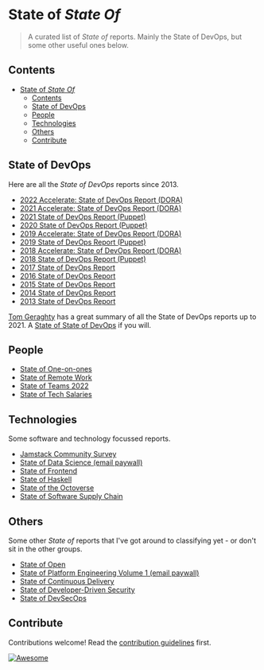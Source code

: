 # State of *State Of*

> A curated list of *State of* reports. Mainly the State of DevOps, but some other useful ones below.


## Contents

- [State of *State Of*](#state-of-state-of)
  - [Contents](#contents)
  - [State of DevOps](#state-of-devops)
  - [People](#people)
  - [Technologies](#technologies)
  - [Others](#others)
  - [Contribute](#contribute)


## State of DevOps

Here are all the *State of DevOps* reports since 2013.

- [2022 Accelerate: State of DevOps Report (DORA)](https://cloud.google.com/devops/state-of-devops)
- [2021 Accelerate: State of DevOps Report (DORA)](https://services.google.com/fh/files/misc/state-of-devops-2021.pdf)
- [2021 State of DevOps Report (Puppet)](https://puppet.com/resources/report/2021-state-of-devops-report)
- [2020 State of DevOps Report (Puppet)](https://puppet.com/resources/report/2020-state-of-devops-report)
- [2019 Accelerate: State of DevOps Report (DORA)](https://services.google.com/fh/files/misc/state-of-devops-2019.pdf)
- [2019 State of DevOps Report (Puppet)](https://puppet.com/resources/report/2019-state-of-devops-report)
- [2018 Accelerate: State of DevOps Report (DORA)](https://services.google.com/fh/files/misc/state-of-devops-2018.pdf)
- [2018 State of DevOps Report (Puppet)](https://puppet.com/resources/report/2018-state-devops-report)
- [2017 State of DevOps Report](https://puppet.com/resources/report/2017-state-devops-report)
- [2016 State of DevOps Report](https://puppet.com/resources/report/2016-state-devops-report)
- [2015 State of DevOps Report](https://puppet.com/resources/report/2015-state-devops-report)
- [2014 State of DevOps Report](https://puppet.com/resources/report/2014-state-devops-report)
- [2013 State of DevOps Report](https://puppet.com/resources/report/2013-state-devops-report)

[Tom Geraghty](https://twitter.com/tom_geraghty) has a great summary of all the State of DevOps reports up to 2021. A [State of State of DevOps](https://tomgeraghty.co.uk/index.php/all-the-state-of-devops-reports-since-2013/) if you will.

## People

- [State of One-on-ones](https://hypercontext.com/state-of-one-on-ones-report)
- [State of Remote Work](https://owllabs.com/state-of-remote-work/2021)
- [State of Teams 2022](https://www.atlassian.com/blog/state-of-teams-2022)
- [State of Tech Salaries](https://hired.com/state-of-tech-salaries/2022/)

## Technologies

Some software and technology focussed reports.

- [Jamstack Community Survey](https://jamstack.org/survey/2022/)
- [State of Data Science (email paywall)](https://anaconda.cloud/2021-state-of-data-science-report)
- [State of Frontend](https://tsh.io/state-of-frontend/)
- [State of Haskell](https://taylor.fausak.me/2021/11/16/haskell-survey-results/)
- [State of the Octoverse](https://octoverse.github.com/)
- [State of Software Supply Chain](https://www.sonatype.com/state-of-the-software-supply-chain/introduction)

## Others

Some other *State of* reports that I've got around to classifying yet - or don't sit in the other groups.

- [State of Open](https://openuk.uk/stateofopen/)
- [State of Platform Engineering Volume 1 (email paywall)](https://humanitec.com/whitepapers/state-of-platform-engineering-report-volume-1)
- [State of Continuous Delivery](https://cd.foundation/state-cd-report/)
- [State of Developer-Driven Security](https://www.securecodewarrior.com/cp/the-state-of-developer-security-skills-2022)
- [State of DevSecOps](https://www.contrastsecurity.com/hubfs/DocumentsPDF/The-State-of-DevSecOps_Report_Final.pdf)

## Contribute

Contributions welcome! Read the [contribution guidelines](contributing.md) first.

[![Awesome](https://awesome.re/badge.svg)](https://awesome.re)

